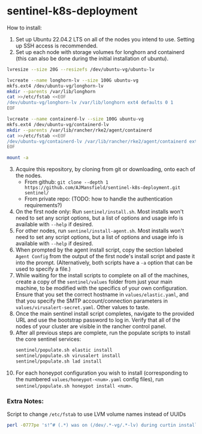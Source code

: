 # sentinel-k8s-deployment

How to install:

1. Set up Ubuntu 22.04.2 LTS on all of the nodes you intend to use. Setting up SSH access is recommended.
2. Set up each node with storage volumes for longhorn and containerd (this can also be done during the initial installation of ubuntu).
```bash
lvresize --size 20G --resizefs /dev/ubuntu-vg/ubuntu-lv

lvcreate --name longhorn-lv --size 100G ubuntu-vg
mkfs.ext4 /dev/ubuntu-vg/longhorn-lv
mkdir --parents /var/lib/longhorn
cat >>/etc/fstab <<EOF
/dev/ubuntu-vg/longhorn-lv /var/lib/longhorn ext4 defaults 0 1
EOF

lvcreate --name containerd-lv --size 100G ubuntu-vg
mkfs.ext4 /dev/ubuntu-vg/containerd-lv
mkdir --parents /var/lib/rancher/rke2/agent/containerd
cat >>/etc/fstab <<EOF
/dev/ubuntu-vg/containerd-lv /var/lib/rancher/rke2/agent/containerd ext4 defaults 0 1
EOF

mount -a
```
3. Acquire this repository, by cloning from git or downloading, onto each of the nodes.
    - From github: `git clone --depth 1 https://github.com/AJMansfield/sentinel-k8s-deployment.git sentinel/`
    - From private repo: (TODO: how to handle the authentication requirements?)
4. On the first node only: Run `sentinel/install.sh`. Most installs won't need to set any script options, but a list of options and usage info is available with `--help` if desired.
5. For other nodes, run `sentinel/install-agent.sh`. Most installs won't need to set any script options, but a list of options and usage info is available with `--help` if desired.
6. When prompted by the agent install script, copy the section labeled `Agent Config` from the output of the first node's install script and paste it into the prompt. (Alternatively, both scripts have a `-a` option that can be used to specify a file.)
7. While waiting for the install scripts to complete on all of the machines, create a copy of the `sentinel/values` folder from just your main machine, to be modified with the specifics of your own configuration.
    Ensure that you set the correct hostname in `values/elastic.yaml`, and that you specify the SMTP account/connection parameters in `values/virusalert-secret.yaml`. Other values to taste.
8. Once the main sentinel install script completes, navigate to the provided URL and use the bootstrap password to log in. Verify that all of the nodes of your cluster are visible in the rancher control panel.
9. After all previous steps are complete, run the populate scripts to install the core sentinel services:
    ```bash
    sentinel/populate.sh elastic install
    sentinel/populate.sh virusalert install
    sentinel/populate.sh lad install
    ```
10. For each honeypot configuration you wish to install (corresponding to the numbered `values/honeypot-<num>.yaml` config files), run `sentinel/populate.sh honeypot install <num>`.



### Extra Notes:

Script to change `/etc/fstab` to use LVM volume names instead of UUIDs
```bash
perl -0777pe 's!^# (.*) was on (/dev/.*-vg/.*-lv) during curtin installation\n^(/dev/disk/by-id/.*) \1 (.*)$!# $1 was on $3 during curtin installation\n$2 $1 $4!gm' < /etc/fstab
```